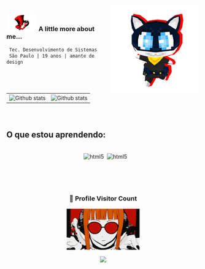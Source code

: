 


 <img align='right' src="https://github.com/Macionil-San/rachi/blob/main/dbzrgxa-96a07b17-1dc4-4a0d-bf10-f5f5150108ad.gif?raw=true" width="230">

### <img src="https://github.com/hyuttea/hyuttea/blob/main/5c2c3fcde32d05876b963b3094a532de.png?raw=true" width="80"> A little more about me...  


```
 Tec. Desenvolvimento de Sistemas
 São Paulo | 19 anos | amante de design
```


<table>
  <tr>
    <td>
     <img height="150em"  align="center" src="https://github-readme-stats.vercel.app/api?username=hyuttea&show_icons=true&theme=maroongold" alt="Github stats" />
      </td>
    <td>
<img height="140em" align="center" src="https://github-readme-stats.vercel.app/api/top-langs/?username=hyuttea&theme=maroongold&hide_&include_all_commits=true&count_private=true&layout=compact" alt="Github stats" />
  </td>
  
  </tr>
</table><br/>

#
## O que estou aprendendo:

<div align="center" style="display: inline_block"><br/>
    <img align="center" alt="" src="https://img.shields.io/badge/HTML5-E34F26?style=for-the-badge&logo=html5&logoColor=white"/>
    <img align="center" alt="" src="https://img.shields.io/badge/CSS3-1572B6?style=for-the-badge&logo=css3&logoColor=white"/>
    <img align="center" alt="" src="https://img.shields.io/badge/JavaScript-F7DF1E?style=for-the-badge&logo=javascript&logoColor=black"/>
    <img align="center" alt="html5" src="https://img.shields.io/badge/MySQL-blue?style=for-the-badge&logo=mysql&logoColor=white">
    <img align="center" alt="" src="https://img.shields.io/badge/GIT-E44C30?style=for-the-badge&logo=git&logoColor=white"/>
    <img align="center" alt="html5" src="https://img.shields.io/badge/Java-blue?style=for-the-badge&logo=openjdk&logoColor=white">
    
</div>

<br/>



<br>




<br/>



<br>
 
 
<div align=center>
  <h3><b>📍 Profile Visitor Count</b></h3> <img src="https://github.com/Macionil-San/rachi/blob/main/persona-futaba.gif?raw=true" width="190">
</div>
    
<p align="center" >   
  <img src="https://profile-counter.glitch.me/hyuttea/count.svg" />  
</p>
